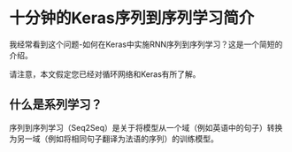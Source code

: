 # 十分钟的Keras序列到序列学习简介

我经常看到这个问题-如何在Keras中实施RNN序列到序列学习？这是一个简短的介绍。

请注意，本文假定您已经对循环网络和Keras有所了解。

## 什么是系列学习？

序列到序列学习（Seq2Seq）是关于将模型从一个域（例如英语中的句子）转换为另一域（例如将相同句子翻译为法语的序列）的训练模型。

